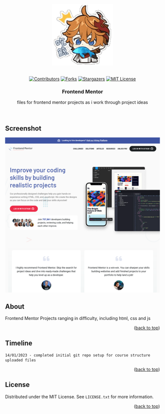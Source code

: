 <a name="readme-top"></a>

<!-- PROJECT LOGO -->
<br />
<div align="center">
    <img src="imgs/200w.gif" alt="Logo">
  </a>
  <br />
  <br />

[![Contributors][contributors-shield]][contributors-url]
[![Forks][forks-shield]][forks-url]
[![Stargazers][stars-shield]][stars-url]
[![MIT License][license-shield]][license-url]

<h3 align="center">Frontend Mentor </h3>

  <p align="center">
   files for frontend mentor projects as i work through project ideas
    <br />
    <br />
    <br />
  </p>
</div>

<!-- SCREENSHOT -->

## Screenshot

<div align="center">
    <img src="./imgs/screenshot.png" alt="Logo">
</div>

<!-- ABOUT -->

## About

Frontend Mentor Projects ranging in difficulty, including html, css and js

<p align="right">(<a href="#readme-top">back to top</a>)</p>

<!-- TIMELINE -->

## Timeline
```
14/01/2023 - completed initial git repo setup for course structure uploaded files
```

<p align="right">(<a href="#readme-top">back to top</a>)</p>

<!-- LICENSE -->

## License

Distributed under the MIT License. See `LICENSE.txt` for more information.

<p align="right">(<a href="#readme-top">back to top</a>)</p>

<!-- MARKDOWN LINKS & IMAGES -->
<!-- https://www.markdownguide.org/basic-syntax/#reference -->

[contributors-shield]: https://img.shields.io/github/contributors/sedaryildirim/shaun-pelling-modern-javascript.svg?style=for-the-badge
[contributors-url]: https://github.com/sedaryildirim/shaun-pelling-modern-javascript/graphs/contributors
[forks-shield]: https://img.shields.io/github/forks/sedaryildirim/shaun-pelling-modern-javascript.svg?style=for-the-badge
[forks-url]: https://github.com/sedaryildirim/shaun-pelling-modern-javascript/network/members
[stars-shield]: https://img.shields.io/github/stars/sedaryildirim/shaun-pelling-modern-javascript.svg?style=for-the-badge
[stars-url]: https://github.com/sedaryildirim/shaun-pelling-modern-javascript/stargazers
[license-shield]: https://img.shields.io/github/license/sedaryildirim/shaun-pelling-modern-javascript?label=license&style=for-the-badge
[license-url]: https://github.com/sedaryildirim/shaun-pelling-modern-javascript/blob/main/LICENSE
[product-screenshot]: ./imgs/screenshot.png
